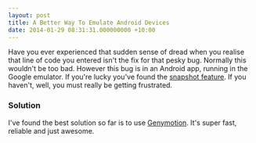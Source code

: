 ```yaml
---
layout: post
title: A Better Way To Emulate Android Devices
date: 2014-01-29 08:31:31.000000000 +10:00
---
```

Have you ever experienced that sudden sense of dread when you realise that line of code you entered isn't the fix for that pesky bug. Normally this wouldn't be too bad. However this bug is in an Android app, running in the Google emulator. If you're lucky you've found the [snapshot feature](http://stackoverflow.com/a/5154636). If you haven't, well, you must really be getting frustrated.

### Solution

I've found the best solution so far is to use [Genymotion](http://www.genymotion.com/). It's super fast, reliable and just awesome.
